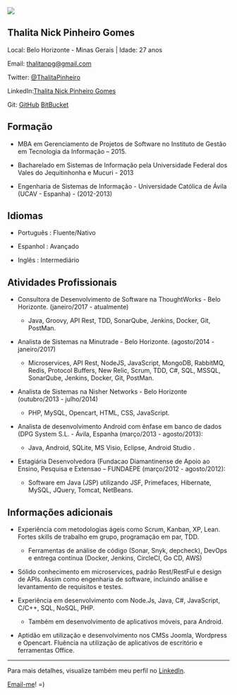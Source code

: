<img src="http://m.c.lnkd.licdn.com/mpr/mpr/shrink_200_200/p/3/005/03c/322/2aa5154.jpg" />

## Thalita Nick Pinheiro Gomes

Local: Belo Horizonte - Minas Gerais | Idade: 27 anos

Email: thalitanpg@gmail.com


Twitter: [@ThalitaPinheiro](http://twitter.com/ThalitaPinheiro "Thalita no Twitter") 

LinkedIn:[Thalita Nick Pinheiro Gomes](http://www.linkedin.com/in/thalitapinheiro "Thalita no LinkedIn")

Git: [GitHub](https://github.com/ThalitaPinheiro "Thalita no GitHub") 
[BitBucket](https://bitbucket.org/thalitapinheiro "Thalita no BitBucket")





## Formação
*  MBA em Gerenciamento de Projetos de Software no Instituto de Gestão em Tecnologia da Informação – 2015. 

*  Bacharelado em Sistemas de Informação pela Universidade Federal dos Vales do Jequitinhonha e Mucuri - 2013

*  Engenharia de Sistemas de Informação - Universidade Católica de Ávila (UCAV - Espanha) - (2012-2013)





## Idiomas
*  Português : Fluente/Nativo

*  Espanhol : Avançado

*  Inglês : Intermediário





## Atividades Profissionais
* Consultora de Desenvolvimento de Software na ThoughtWorks - Belo Horizonte. (janeiro/2017 - atualmente)
	- Java, Groovy, API Rest, TDD, SonarQube, Jenkins, Docker, Git, PostMan.
	
* Analista de Sistemas na Minutrade - Belo Horizonte. (agosto/2014 - janeiro/2017)
	- Microservices, API Rest, NodeJS, JavaScript, MongoDB, RabbitMQ, Redis, Protocol Buffers, New Relic, Scrum, TDD, C#, SQL, MSSQL, SonarQube, Jenkins, Docker, Git, PostMan.
	

* Analista de Sistemas na Nisher Networks - Belo Horizonte (outubro/2013 - julho/2014)
	- PHP, MySQL, Opencart, HTML, CSS, JavaScript.

	
*  Analista de desenvolvimento Android com ênfase em banco de dados (DPG System S.L. - Ávila, Espanha (março/2013 - agosto/2013): 
	- Java, Android, SQLite, MS Visio, Eclipse, Android Studio .
	

*  Estagiária Desenvolvedora (Fundacao Diamantinense de Apoio ao Ensino, Pesquisa e Extensao – FUNDAEPE (março/2012 - agosto/2012):
	- Software em Java (JSP) utilizando JSF, Primefaces, Hibernate, MySQL, JQuery, Tomcat, NetBeans.




## Informações adicionais
*  Experiência com metodologias ágeis como Scrum, Kanban, XP, Lean. Fortes skills de  trabalho em grupo, programação em par, TDD.
	- Ferramentas de análise de código (Sonar, Snyk, depcheck), DevOps e entrega contínua (Docker, Jenkins, CircleCI, Go CD, AWS)
	
*  Sólido conhecimento em microservices, padrão Rest/RestFul e design de APIs. Assim como engenharia de software, incluindo análise e levantamento de requisitos e testes.
	
*  Experiência em desenvolvimento com Node.Js, Java, C#, JavaScript, C/C++, SQL, NoSQL, PHP.
  	- Também em desenvolvimento de aplicativos móveis, para Android. 

*  Aptidão em utilização e desenvolvimento nos CMSs Joomla, Wordpress e Opencart. Fluência na utilização de aplicativos de escritório e ferramentas Office.

--- 

  
Para mais detalhes, visualize também meu perfil no [LinkedIn](http://www.linkedin.com/in/thalitapinheiro "Thalita no LinkedIn").


[Email-me](https://mail.google.com/mail/u/0/?view=cm&fs=1&tf=1&to=thalitanpg@gmail.com "Enviar email")!    =)


